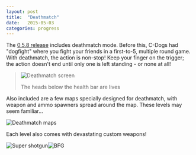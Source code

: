 ```yaml
---
layout: post
title:  "Deathmatch"
date:   2015-05-03
categories: progress
---
```


The [0.5.8 release](https://github.com/cxong/cdogs-sdl/releases/tag/0.5.8-1) includes deathmatch mode. Before this, C-Dogs had "dogfight" where you fight your friends in a first-to-5, multiple round game. With deathmatch, the action is non-stop! Keep your finger on the trigger; the action doesn't end until only one is left standing - or none at all!

> ![Deathmatch screen](https://raw.githubusercontent.com/cxong/cdogs-sdl/gh-pages/_posts/dm_screen.png)
> 
> The heads below the health bar are lives

Also included are a few maps specially designed for deathmatch, with weapon and ammo spawners spread around the map. These levels may seem familiar...

![Deathmatch maps](https://raw.githubusercontent.com/cxong/cdogs-sdl/gh-pages/_posts/dm_maps.png)

Each level also comes with devastating custom weapons!

![Super shotgun](https://raw.githubusercontent.com/cxong/cdogs-sdl/gh-pages/_posts/dm_shotgun.gif)![BFG](https://raw.githubusercontent.com/cxong/cdogs-sdl/gh-pages/_posts/dm_bfg.gif)